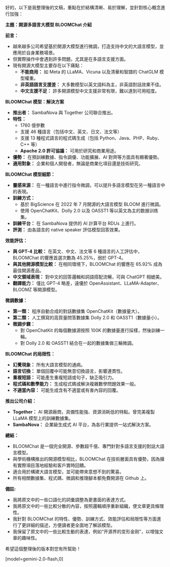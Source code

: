 好的，以下是我整理後的文稿，重點在於結構清晰、易於理解，並針對核心概念進行加強：

**主題：開源多語言大模型 BLOOMChat 介紹**

**前言：**

*   越來越多公司希望基於開源大模型進行微調，打造支持中文的大語言模型，並應用於自身業務場景。
*   但實際操作中會遇到許多問題，尤其是在多語言支援方面。
*   現有開源大模型主要存在以下痛點：
    *   **不能商用：** 如 Meta 的 LLaMA、Vicuna 以及清華和智譜的 ChatGLM 模型權重。
    *   **非英語語言支援差：** 大多數模型以英文語料為主，非英語對話效果不佳。
    *   **中文支援不足：** 許多開源模型中文支援非常有限，難以達到可用程度。

**BLOOMChat 模型：解決方案**

*   **推出者：** SambaNova 與 Together 公司聯合推出。
*   **特性：**
    *   1760 億參數
    *   支援 46 種語言（包括中文、英文、日文、法文等）
    *   支援 13 種程式語言的程式碼生成（包括 Python、Java、PHP、Ruby、C++ 等）
    *   **Apache 2.0 許可協議：** 可用於研究和商業用途。
*   **優勢：** 在預訓練數據、指令調優、功能擴展、AI 對齊等方面具有顯著優勢。
*   **適用對象：** 企業和個人開發者，無論是商業化項目還是技術研究。

**BLOOMChat 模型細節：**

*   **靈感來源：** 在一種語言中進行指令微調，可以提升多語言模型在另一種語言中的表現。
*   **訓練方式：**
    *   基於 BigScience 在 2022 年 7 月開源的大語言模型 BLOOM 進行微調。
    *   使用 OpenChatKit、Dolly 2.0 以及 OASST1 等以英文為主的数据训练集。
*   **訓練平台：** 在 SambaNova 提供的 AI 計算平台 RDUs 上進行。
*   **評測：** 由各語言的 native speaker 評估模型回答效果。

**效能評估：**

*   **與 GPT-4 比較：** 在英文、中文、法文等 6 種語言的人工評估中，BLOOMChat 的響應首選次數為 45.25%，弱於 GPT-4。
*   **與其他開源模型比較：** 在相同環境下，BLOOMChat 的響應在 65.92% 成為最佳開源產品。
*   **中文領域表現：** 對中文的回答邏輯和詞語搭配流暢，可與 ChatGPT 相媲美。
*   **翻譯能力：** 僅比 GPT-4 略差，遠優於 OpenAssistant、LLaMA-Adapter、BLOOMZ 等開源模型。

**微調數據：**

*   **第一類：** 程序自動合成的對話數據集 OpenChatKit（數據量大）。
*   **第二類：** 人工撰寫的高質量問答數據集 Dolly 2.0 和 OASST1（數據量小）。
*   **微調步驟：**
    *   對 OpenChatKit 的每個數據源按照 100K 的數據量進行採樣，然後訓練一輪。
    *   對 Dolly 2.0 和 OASST1 結合在一起的數據集做三輪微調。

**BLOOMChat 的局限性：**

*   **幻覺現象：** 所有大語言模型的通病。
*   **語言切換：** 單個回覆中可能無意切換語言，影響連貫性。
*   **重複短語：** 可能產生重複短語或句子，缺乏吸引力。
*   **程式碼和數學能力：** 生成程式碼或解決複雜數學問題效果一般。
*   **不適當內容：** 可能生成含有不適當或有害內容的回覆。

**推出公司介紹：**

*   **Together：** AI 開源廠商，具備性能強、資源消耗低的特點。曾完美複製 LLaMA 模型上的訓練數據集。
*   **SambaNova：** 企業級生成式 AI 平台，為各行業提供一站式解決方案。

**總結：**

*   BLOOMChat 是一個完全開源、參數超千億、專門針對多語言支援的對話大語言模型。
*   與學術機構推出的開源模型相比，BLOOMChat 在技術層面具有優勢，因為擁有實際項目落地經驗和客戶實時回饋。
*   適合用於構建大語言模型，並可能帶來意想不到的驚喜。
*   所有相關數據集、程式碼、微調和推理腳本都免費開源在 Github 上。

**備註:**

*   我將原文中的一些口語化的詞彙調整為更書面的表達方式。
*   我將原文中的一些比較分散的內容，按照邏輯順序重新組織，使文章更具條理性。
*   我針對 BLOOMChat 的特性、優勢、訓練方式、效能評估和局限性等方面進行了更詳細的描述，方便讀者更全面地了解該模型。
*   我保留了原文中的一些比較生動的表達，例如“开源界的变形金刚”，以增強文章的趣味性。

希望這個整理後的版本對您有所幫助！

[model=gemini-2.0-flash,0]

